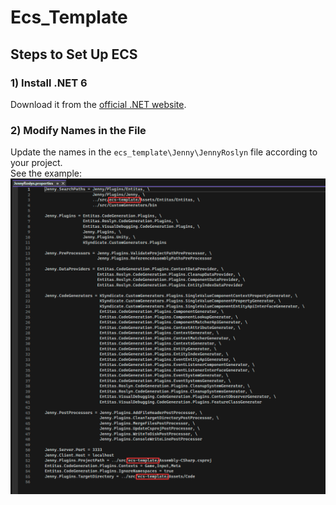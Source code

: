 # Ecs_Template

## Steps to Set Up ECS

### 1) Install .NET 6  
Download it from the [official .NET website](https://dotnet.microsoft.com/en-us/download/dotnet/6.0).

### 2) Modify Names in the File  
Update the names in the `ecs_template\Jenny\JennyRoslyn` file according to your project.  
See the example:  
![Example Changes](https://github.com/SinlessDevil/Ecs_Template/blob/main/View_1.png)
